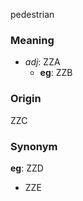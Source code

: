 pedestrian
### Meaning
+ _adj_: ZZA
    + __eg__: ZZB

### Origin

ZZC

### Synonym

__eg__: ZZD

+ ZZE


